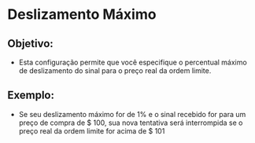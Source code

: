 # **Deslizamento Máximo**

## Objetivo: 

- Esta configuração permite que você especifique o percentual máximo de deslizamento do sinal para o preço real da ordem limite.

## Exemplo:

- Se seu deslizamento máximo for de 1% e o sinal recebido for para um preço de compra de $ 100, sua nova tentativa será interrompida se o preço real da ordem limite for acima de $ 101 

